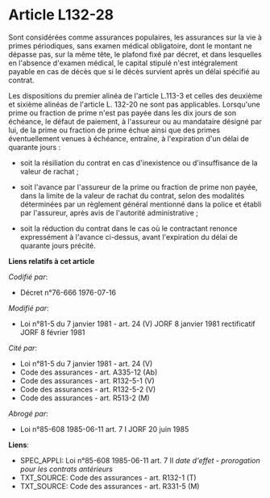 # Article L132-28

Sont considérées comme assurances populaires, les assurances sur la vie à primes périodiques, sans examen médical
obligatoire, dont le montant ne dépasse pas, sur la même tête, le plafond fixé par décret, et dans lesquelles en l'absence
d'examen médical, le capital stipulé n'est intégralement payable en cas de décès que si le décès survient après un délai
spécifié au contrat.

Les dispositions du premier alinéa de l'article L.113-3 et celles des deuxième et sixième alinéas de l'article L. 132-20 ne
sont pas applicables. Lorsqu'une prime ou fraction de prime n'est pas payée dans les dix jours de son échéance, le défaut de
paiement, à l'assureur ou au mandataire désigné par lui, de la prime ou fraction de prime échue ainsi que des primes
éventuellement venues à échéance, entraîne, à l'expiration d'un délai de quarante jours :

- soit la résiliation du contrat en cas d'inexistence ou d'insuffisance de la valeur de rachat ;

- soit l'avance par l'assureur de la prime ou fraction de prime non payée, dans la limite de la valeur de rachat du contrat,
selon des modalités déterminées par un règlement général mentionné dans la police et établi par l'assureur, après avis de
l'autorité administrative ;

- soit la réduction du contrat dans le cas où le contractant renonce expressément à l'avance ci-dessus, avant l'expiration du
délai de quarante jours précité.

**Liens relatifs à cet article**

_Codifié par_:

  - Décret n°76-666 1976-07-16

_Modifié par_:

  - Loi n°81-5 du 7 janvier 1981 - art. 24 (V) JORF 8 janvier 1981 rectificatif JORF 8 février 1981

_Cité par_:

  - Loi n°81-5 du 7 janvier 1981 - art. 24 (V)
  - Code des assurances - art. A335-12 (Ab)
  - Code des assurances - art. R132-5-1 (V)
  - Code des assurances - art. R132-5-2 (V)
  - Code des assurances - art. R513-2 (M)

_Abrogé par_:

  - Loi n°85-608 1985-06-11 art. 7 I JORF 20 juin 1985

**Liens**:

  - SPEC_APPLI: Loi n°85-608 1985-06-11 art. 7 II *date d'effet - prorogation pour les contrats antérieurs*
  - TXT_SOURCE: Code des assurances - art. R132-1 (T)
  - TXT_SOURCE: Code des assurances - art. R331-5 (M)
